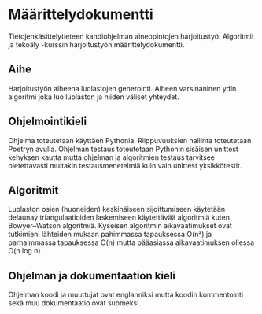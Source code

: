 # Määrittelydokumentti

Tietojenkäsittelytieteen kandiohjelman aineopintojen harjoitustyö: Algoritmit ja tekoäly -kurssin harjoitustyön määrittelydokumentti.

## Aihe

Harjoitustyön aiheena luolastojen generointi.
Aiheen varsinaninen ydin algoritmi joka luo luolaston ja niiden väliset yhteydet.

## Ohjelmointikieli

Ohjelma toteutetaan käyttäen Pythonia. Riippuvuuksien hallinta toteutetaan Poetryn avulla. Ohjelman testaus toteutetaan Pythonin sisäisen unittest kehyksen kautta mutta ohjelman ja algoritmien testaus tarvitsee oletettavasti muitakin testausmenetelmiä kuin vain unittest yksikkötestit.

## Algoritmit

Luolaston osien (huoneiden) keskinäiseen sijoittumiseen käytetään delaunay triangulaatioiden laskemiseen käytettävää algoritmiä kuten Bowyer–Watson algoritmiä. Kyseisen algoritmin aikavaatimukset ovat tutkimieni lähteiden mukaan pahimmassa tapauksessa O(n²) ja parhaimmassa tapauksessa O(n) mutta pääasiassa aikavaatimuksen ollessa O(n log n).

## Ohjelman ja dokumentaation kieli

Ohjelman koodi ja muuttujat ovat englanniksi mutta koodin kommentointi sekä muu dokumentaatio ovat suomeksi.
